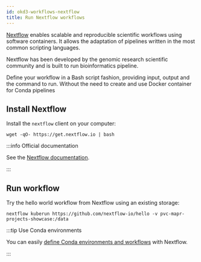 ```yaml
---
id: okd3-workflows-nextflow
title: Run Nextflow workflows
---
```


[Nextflow](https://www.nextflow.io/) enables scalable and reproducible scientific workflows using software containers. It allows the adaptation of pipelines written in the most common scripting languages.

Nextflow has been developed by the genomic research scientific community and is built to run bioinformatics pipeline.

Define your workflow in a Bash script fashion, providing input, output and the command to run. Without the need to create and use Docker container for Conda pipelines

## Install Nextflow

Install the `nextflow` client on your computer:

```shell
wget -qO- https://get.nextflow.io | bash
```

:::info Official documentation

See the [Nextflow documentation](https://www.nextflow.io/docs/latest/getstarted.html#installation).

:::

## Run workflow

Try the hello world workflow from Nextflow using an existing storage:

```shell
nextflow kuberun https://github.com/nextflow-io/hello -v pvc-mapr-projects-showcase:/data
```

:::tip Use Conda environments

You can easily [define Conda environments and workflows](https://www.nextflow.io/docs/latest/conda.html) with Nextflow.

:::